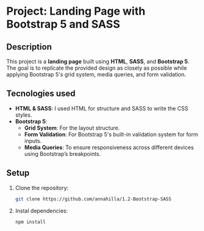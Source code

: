 # Project: Landing Page with Bootstrap 5 and SASS

## Description

This project is a **landing page** built using **HTML**, **SASS**, and **Bootstrap 5**. The goal is to replicate the provided design as closely as possible while applying Bootstrap 5's grid system, media queries, and form validation.

## Tecnologies used

- **HTML & SASS**: I used HTML for structure and SASS to write the CSS styles.
- **Bootstrap 5**:
  - **Grid System**: For the layout structure.
  - **Form Validation**: For Bootstrap 5's built-in validation system for form inputs.
  - **Media Queries**: To ensure responsiveness across different devices using Bootstrap’s breakpoints.

## Setup

1. Clone the repository:

   ```bash
   git clone https://github.com/annahilla/1.2-Bootstrap-SASS
   ```

2. Instal dependencies:

   ```bash
   npm install
   ```
